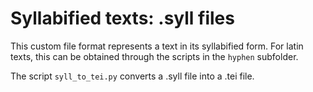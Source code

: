 # Syllabified texts: .syll files

This custom file format represents a text in its syllabified form. For latin texts, this can be obtained through the scripts in the `hyphen` subfolder.

The script `syll_to_tei.py` converts a .syll file into a .tei file.
